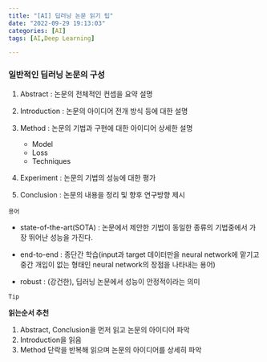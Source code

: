 ```yaml
---
title: "[AI] 딥러닝 논문 읽기 팁"
date: "2022-09-29 19:13:03"
categories: [AI]
tags: [AI,Deep Learning]

---
```


### 일반적인 딥러닝 논문의 구성
1) Abstract : 논문의 전체적인 컨셉을 요약 설명
2) Introduction : 논문의 아이디어 전개 방식 등에 대한 설명
3) Method : 논문의 기법과 구현에 대한 아이디어 상세한 설명
    - Model
    - Loss
    - Techniques

4) Experiment : 논문의 기법의 성능에 대한 평가
5) Conclusion : 논문의 내용을 정리 및 향후 연구방향 제시


`용어`
- state-of-the-art(SOTA) : 논문에서 제안한 기법이 동일한 종류의 기법중에서
가장 뛰어난 성능을 가진다.

- end-to-end : 종단간 학습(input과 target 데이터만을 neural network에 맡기고 중간 개입이 없는 형태인
neural network의 장점을 나타내는 용어)

- robust : (강건한), 딥러닝 논문에서 성능이 안정적이라는 의미

`Tip`

**읽는순서 추천**
1) Abstract, Conclusion을 먼저 읽고 논문의 아이디어 파악
2) Introduction을 읽음
3) Method 단락을 반복해 읽으며 논문의 아이디어를 상세히 파악
